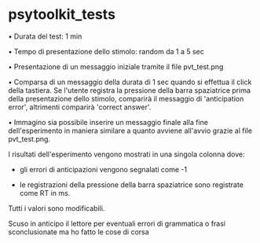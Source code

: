 # psytoolkit_tests

• Durata del test: 1 min

• Tempo di presentazione dello stimolo: random da 1 a 5 sec

• Presentazione di un messaggio iniziale tramite il file pvt_test.png

• Comparsa di un messaggio della durata di 1 sec quando si effettua il click della tastiera. Se l'utente registra la pressione della barra spaziatrice prima della presentazione dello stimolo, comparirà il messaggio di 'anticipation error', altrimenti comparirà 'correct answer'.

• Immagino sia possibile inserire un messaggio finale alla fine dell'esperimento in maniera similare a quanto avviene all'avvio grazie al file pvt_test.png.

I risultati dell'esperimento vengono mostrati in una singola colonna dove:

- gli errori di anticipazioni vengono segnalati come -1

- le registrazioni della pressione della barra spaziatrice sono registrate come RT in ms.


<bold> Tutti i valori sono modificabili.</bold>
  
  
Scuso in anticipo il lettore per eventuali errori di grammatica o frasi sconclusionate ma ho fatto le cose di corsa


